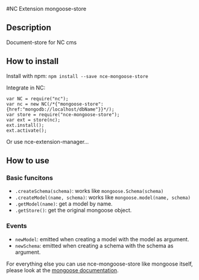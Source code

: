#NC Extension mongoose-store
## Description
Document-store for NC cms

## How to install
Install with npm: `npm install --save nce-mongoose-store`

Integrate in NC:

```
var NC = require("nc");
var nc = new NC(/*{"mongoose-store": {href:"mongodb://localhost/dbName"}}*/);
var store = require("nce-mongoose-store");
var ext = store(nc);
ext.install();
ext.activate();
```

Or use nce-extension-manager...

## How to use
### Basic funcitons
* `.createSchema(schema)`: works like `mongoose.Schema(schema)`
* `.createModel(name, schema)`: works like `mongoose.model(name, schema)`
* `.getModel(name)`: get a model by name.
* `.getStore()`: get the original mongoose object.

### Events
* `newModel`: emitted when creating a model with the model as argument.
* `newSchema`: emitted when creating a schema with the schema as argument.

For everything else you can use nce-mongoose-store like mongoose itself, please look at the [mongoose documentation](http://mongoosejs.com/docs/guide.html).
